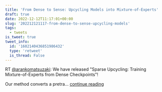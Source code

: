 ```yaml
---
title: 'From Dense to Sense: Upcycling Models into Mixture-of-Experts'
draft: true
date: 2022-12-12T11:17:01+00:00
slug: '202212121117-from-dense-to-sense-upcycling-models'
tags:
  - tweets
is_tweet: true
tweet_info:
  id: '1602140436851986432'
  type: 'retweet'
  is_thread: False
---
```




RT [@arankomatsuzaki](https://x.com/arankomatsuzaki): We have released "Sparse Upcycling: Training Mixture-of-Experts from Dense Checkpoints"!

Our method converts a pretra… [continue reading](https://x.com/sytelus/status/1602140436851986432)
